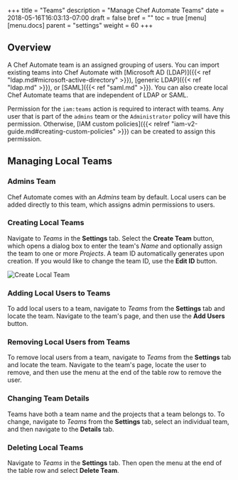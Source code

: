 +++
title = "Teams"
description = "Manage Chef Automate Teams"
date = 2018-05-16T16:03:13-07:00
draft = false
bref = ""
toc = true
[menu]
  [menu.docs]
    parent = "settings"
    weight = 60
+++

## Overview

A Chef Automate team is an assigned grouping of users. You can import existing teams into Chef Automate with [Microsoft AD (LDAP)]({{< ref "ldap.md#microsoft-active-directory" >}}), [generic LDAP]({{< ref "ldap.md" >}}), or [SAML]({{< ref "saml.md" >}}). You can also create local Chef Automate teams that are independent of LDAP or SAML.

Permission for the `iam:teams` action is required to interact with teams. Any user that is part of the `admins` team or the `Administrator` policy will have this permission. Otherwise, [IAM custom policies]({{< relref "iam-v2-guide.md#creating-custom-policies" >}}) can be created to assign this permission.

## Managing Local Teams

### Admins Team

Chef Automate comes with an _Admins_ team by default. Local users can be added directly to this team, which assigns admin permissions to users.

### Creating Local Teams

Navigate to _Teams_ in the **Settings** tab. Select the **Create Team** button, which opens a dialog box to enter the team's _Name_ and optionally assign the team to one or more _Projects_. A team ID automatically generates upon creation. If you would like to change the team ID, use the **Edit ID** button.

![Create Local Team](/images/docs/admin-tab-teams-list.png)

### Adding Local Users to Teams

To add local users to a team, navigate to _Teams_ from the **Settings** tab and locate the team. Navigate to the team's page, and then use the **Add Users** button.

### Removing Local Users from Teams

To remove local users from a team, navigate to _Teams_ from the **Settings** tab and locate the team. Navigate to the team's page, locate the user to remove, and then use the menu at the end of the table row to remove the user.

### Changing Team Details

Teams have both a team name and the projects that a team belongs to. To change, navigate to _Teams_ from the **Settings** tab, select an individual team, and then navigate to the **Details** tab.

### Deleting Local Teams

Navigate to _Teams_ in the **Settings** tab. Then open the menu at the end of the table row and select **Delete Team**.
